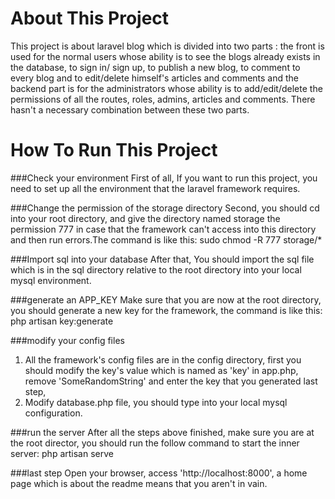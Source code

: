 About This Project
===================================
This project is about laravel blog which is divided into two parts : the front is used for
the normal users whose ability is to see the blogs already exists in the database, to sign in/
sign up, to publish a new blog, to comment to every blog and to edit/delete himself's articles
and comments and the backend part is for the administrators whose ability is to add/edit/delete
the permissions of all the routes, roles, admins, articles and comments. There hasn't a necessary
combination between these two parts.

How To Run This Project
===================================
###Check your environment
First of all, If you want to run this project, you need to set up all the environment that
the laravel framework requires.

###Change the permission of the storage directory
Second, you should cd into your root directory, and give the directory named storage the permission
777 in case that the framework can't access into this directory and then run errors.The command is like this:
        sudo chmod -R 777 storage/*

###Import sql into your database
After that, You should import the sql file which is in the sql directory relative to the root directory
into your local mysql environment.

###generate an APP_KEY
Make sure that you are now at the root directory, you should generate a new key for the framework, the command is
like this:
        php artisan key:generate

###modify your config files
1) All the framework's config files are in the config directory, first you should modify the key's value which is named
as 'key' in app.php, remove 'SomeRandomString' and enter the key that you generated last step,
2) Modify database.php file, you should type into your local mysql configuration.

###run the server
After all the steps above finished, make sure you are at the root director, you should run the follow command to start
the inner server:
        php artisan serve

###last step
Open your browser, access 'http://localhost:8000', a home page which is about the readme means that you aren't in vain.